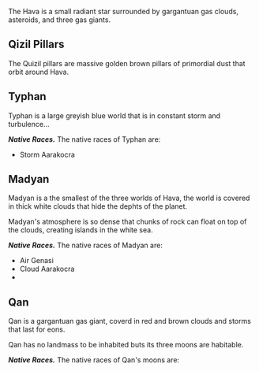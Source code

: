 The Hava is a small radiant star surrounded by gargantuan gas clouds, asteroids, and three gas giants.


## Qizil Pillars
The Quizil pillars are massive golden brown pillars of primordial dust that orbit around Hava.


## Typhan
Typhan is a large greyish blue world that is in constant storm and turbulence...

***Native Races.***
The native races of Typhan are:
- Storm Aarakocra

## Madyan
Madyan is a the smallest of the three worlds of Hava, the world is  covered in thick white clouds that  hide the dephts of the planet.

Madyan's atmosphere is so dense that chunks of rock can float on top of the clouds, creating islands in the white sea.

***Native Races.***
The native races of Madyan are:
- Air Genasi
- Cloud Aarakocra
- 

## Qan
Qan is a gargantuan gas giant, coverd in red and brown clouds and storms that last for eons.

Qan has no landmass to be inhabited buts its three moons are habitable.

***Native Races.***
The native races of Qan's moons are:
